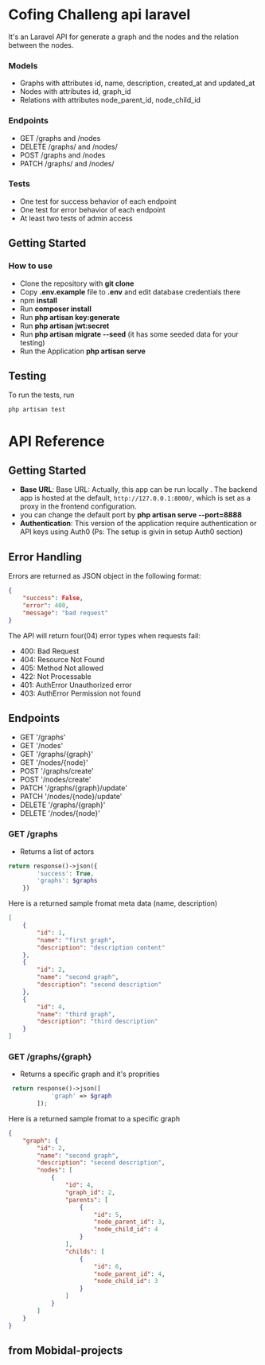 # Cofing Challeng api laravel  

It's an Laravel API for generate a graph and the nodes and the relation between the nodes.   

### Models

- Graphs with attributes id, name, description, created_at and updated_at
- Nodes with attributes id, graph_id
- Relations with attributes node_parent_id, node_child_id
  
### Endpoints

- GET /graphs and /nodes
- DELETE /graphs/ and /nodes/
- POST /graphs and /nodes
- PATCH /graphs/ and /nodes/

### Tests

- One test for success behavior of each endpoint
- One test for error behavior of each endpoint
- At least two tests of admin access

## Getting Started

### How to use
- Clone the repository with __git clone__
- Copy __.env.example__ file to __.env__ and edit database credentials there
- npm __install__
- Run __composer install__
- Run __php artisan key:generate__
- Run __php artisan jwt:secret__
- Run __php artisan migrate --seed__ (it has some seeded data for your testing)
- Run the Application __php artisan serve__

## Testing
To run the tests, run
```
php artisan test
```

# API Reference 

## Getting Started 

- **Base URL**: Base URL: Actually, this app can be run locally . The backend app is hosted at the default, `http://127.0.0.1:8000/`, which is set as a proxy in the frontend configuration.
- you can change the default port by __php artisan serve --port=8888__
- **Authentication**: This version of the application require authentication or API keys using Auth0 (Ps: The setup is givin in setup Auth0 section)

## Error Handling

Errors are returned as JSON object in the following format:

```json
{
    "success": False,
    "error": 400,
    "message": "bad request"
}
```
The API will return four(04) error types when requests fail:

- 400: Bad Request
- 404: Resource Not Found
- 405: Method Not allowed
- 422: Not Processable
- 401: AuthError Unauthorized error
- 403: AuthError Permission not found

## Endpoints

- GET '/graphs'
- GET '/nodes'
- GET '/graphs/{graph}'
- GET '/nodes/{node}'
- POST '/graphs/create'
- POST '/nodes/create'
- PATCH '/graphs/{graph}/update'
- PATCH '/nodes/{node}/update'
- DELETE '/graphs/{graph}'
- DELETE '/nodes/{node}'

### GET /graphs

- Returns a list of actors

```php
return response()->json({
        'success': True,
        'graphs': $graphs
    })
```

Here is a returned sample fromat meta data (name, description)

```json
[
    {
        "id": 1,
        "name": "first graph",
        "description": "description content"
    },
    {
        "id": 2,
        "name": "second graph",
        "description": "second description"
    },
    {
        "id": 4,
        "name": "third graph",
        "description": "third description"
    }
]
```

### GET /graphs/{graph}

- Returns a specific graph and it's proprities

```php
 return response()->json([
            'graph' => $graph
        ]);
```

Here is a returned sample fromat to a specific graph
```json
{
    "graph": {
        "id": 2,
        "name": "second graph",
        "description": "second description",
        "nodes": [
            {
                "id": 4,
                "graph_id": 2,
                "parents": [
                    {
                        "id": 5,
                        "node_parent_id": 3,
                        "node_child_id": 4
                    }
                ],
                "childs": [
                    {
                        "id": 6,
                        "node_parent_id": 4,
                        "node_child_id": 3
                    }
                ]
            }
        ]
    }
}
```





## from Mobidal-projects

